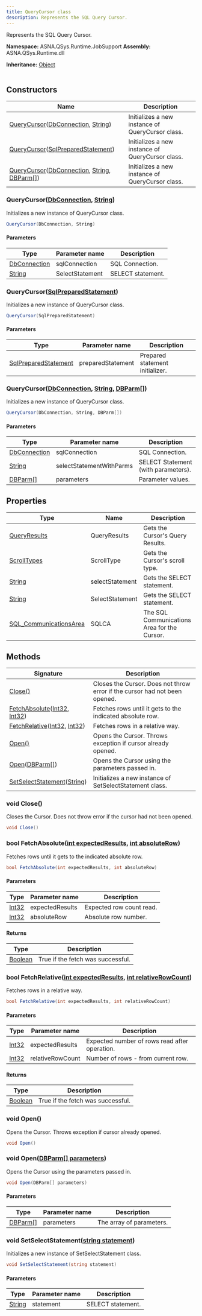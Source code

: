 ```yaml
---
title: QueryCursor class
description: Represents the SQL Query Cursor.
---
```


Represents the SQL Query Cursor.

**Namespace:** ASNA.QSys.Runtime.JobSupport
**Assembly:** ASNA.QSys.Runtime.dll

**Inheritance:** [Object](https://docs.microsoft.com/en-us/dotnet/api/system.object)
<br>
<br>

## Constructors

| Name | Description |
| --- | --- |
| [QueryCursor](#querycursordbconnection-string)([DbConnection](https://learn.microsoft.com/en-us/dotnet/api/system.data.common.dbconnection?view=net-8.0), [String](https://docs.microsoft.com/en-us/dotnet/api/system.string)) | Initializes a new instance of QueryCursor class.
| [QueryCursor](#querycursorsqlpreparedstatement)([SqlPreparedStatement](/reference/runtime/qsys-runtime-job-support/sql-prepared-statement.html)) | Initializes a new instance of QueryCursor class.
| [QueryCursor](#querycursordbconnection-string-dbparm)([DbConnection](https://learn.microsoft.com/en-us/dotnet/api/system.data.common.dbconnection?view=net-8.0), [String](https://docs.microsoft.com/en-us/dotnet/api/system.string), [DBParm\[\]](/reference/runtime/qsys-runtime-job-support/db-parm.html)) | Initializes a new instance of QueryCursor class.

### QueryCursor([DbConnection](https://learn.microsoft.com/en-us/dotnet/api/system.data.common.dbconnection?view=net-8.0), [String](https://docs.microsoft.com/en-us/dotnet/api/system.string))

Initializes a new instance of QueryCursor class.

```cs
QueryCursor(DbConnection, String)
```

#### Parameters

| Type | Parameter name | Description
| --- | --- | ---
| [DbConnection](https://learn.microsoft.com/en-us/dotnet/api/system.data.common.dbconnection?view=net-8.0) | sqlConnection | SQL Connection.
| [String](https://docs.microsoft.com/en-us/dotnet/api/system.string) | SelectStatement | SELECT statement.

### QueryCursor([SqlPreparedStatement](/reference/runtime/qsys-runtime-job-support/sql-prepared-statement.html))

Initializes a new instance of QueryCursor class.

```cs
QueryCursor(SqlPreparedStatement)
```

#### Parameters

| Type | Parameter name | Description
| --- | --- | ---
| [SqlPreparedStatement](/reference/runtime/qsys-runtime-job-support/sql-prepared-statement.html) | preparedStatement | Prepared statement initializer.

### QueryCursor([DbConnection](https://learn.microsoft.com/en-us/dotnet/api/system.data.common.dbconnection?view=net-8.0), [String](https://docs.microsoft.com/en-us/dotnet/api/system.string), [DBParm\[\]](/reference/runtime/qsys-runtime-job-support/db-parm.html))

Initializes a new instance of QueryCursor class.

```cs
QueryCursor(DbConnection, String, DBParm[])
```

#### Parameters

| Type | Parameter name | Description
| --- | --- | ---
| [DbConnection](https://learn.microsoft.com/en-us/dotnet/api/system.data.common.dbconnection?view=net-8.0) | sqlConnection | SQL Connection.
| [String](https://docs.microsoft.com/en-us/dotnet/api/system.string) | selectStatementWithParms | SELECT Statement (with parameters).
| [DBParm\[\]](/reference/runtime/qsys-runtime-job-support/db-parm.html) | parameters | Parameter values.

## Properties

| Type | Name | Description
| --- | --- | --- 
| [QueryResults](/reference/runtime/qsys-runtime-job-support/query-results.html) | QueryResults | Gets the Cursor's Query Results. |
| [ScrollTypes](/reference/runtime/qsys-runtime-job-support/scroll-types.html) | ScrollType | Gets the Cursor's scroll type. |
| [String](https://learn.microsoft.com/en-us/dotnet/api/system.string?view=net-8.0) | selectStatement | Gets the SELECT statement. |
| [String](https://learn.microsoft.com/en-us/dotnet/api/system.string?view=net-8.0) | SelectStatement | Gets the SELECT statement. |
| [SQL_CommunicationsArea](/reference/runtime/qsys-runtime-job-support/sql-communications-area.html) | SQLCA | The SQL Communications Area for the Cursor. |

## Methods

| Signature | Description |
| --- | --- |
| [Close()](#void-close) | Closes the Cursor. Does not throw error if the cursor had not been opened.
| [FetchAbsolute](#bool-fetchabsoluteint-expectedresults-int-absoluterow)([Int32](https://docs.microsoft.com/en-us/dotnet/api/system.int32), [Int32](https://docs.microsoft.com/en-us/dotnet/api/system.int32)) | Fetches rows until it gets to the indicated absolute row.
| [FetchRelative](#bool-fetchrelativeint-expectedresults-int-relativerowcount)([Int32](https://docs.microsoft.com/en-us/dotnet/api/system.int32), [Int32](https://docs.microsoft.com/en-us/dotnet/api/system.int32)) | Fetches rows in a relative way.
| [Open()](#void-open) | Opens the Cursor. Throws exception if cursor already opened.
| [Open](#void-opendbparm--parameters)([DBParm\[\]](/reference/runtime/qsys-runtime-job-support/db-parm.html)) | Opens the Cursor using the parameters passed in.
| [SetSelectStatement](#void-setselectstatementstring-statement)([String](https://docs.microsoft.com/en-us/dotnet/api/system.string)) | Initializes a new instance of SetSelectStatement class.

### void Close()

Closes the Cursor. Does not throw error if the cursor had not been opened.

```cs
void Close()
```

### bool FetchAbsolute([int expectedResults](https://learn.microsoft.com/en-us/dotnet/csharp/language-reference/builtin-types/integral-numeric-types), [int absoluteRow](https://learn.microsoft.com/en-us/dotnet/csharp/language-reference/builtin-types/integral-numeric-types))

Fetches rows until it gets to the indicated absolute row.

```cs
bool FetchAbsolute(int expectedResults, int absoluteRow)
```

#### Parameters

| Type | Parameter name | Description
| --- | --- | ---
| [Int32](https://docs.microsoft.com/en-us/dotnet/api/system.int32) | expectedResults | Expected row count read.
| [Int32](https://docs.microsoft.com/en-us/dotnet/api/system.int32) | absoluteRow | Absolute row number.

#### Returns

| Type | Description
| --- | ---
| [Boolean](https://docs.microsoft.com/en-us/dotnet/api/system.boolean) | True if the fetch was successful.

### bool FetchRelative([int expectedResults](https://learn.microsoft.com/en-us/dotnet/csharp/language-reference/builtin-types/integral-numeric-types), [int relativeRowCount](https://learn.microsoft.com/en-us/dotnet/csharp/language-reference/builtin-types/integral-numeric-types))

Fetches rows in a relative way.

```cs
bool FetchRelative(int expectedResults, int relativeRowCount)
```

#### Parameters

| Type | Parameter name | Description
| --- | --- | ---
| [Int32](https://docs.microsoft.com/en-us/dotnet/api/system.int32) | expectedResults | Expected number of rows read after operation.
| [Int32](https://docs.microsoft.com/en-us/dotnet/api/system.int32) | relativeRowCount | Number of rows - from current row.

#### Returns

| Type | Description
| --- | ---
| [Boolean](https://docs.microsoft.com/en-us/dotnet/api/system.boolean) | True if the fetch was successful.

### void Open()

Opens the Cursor. Throws exception if cursor already opened.

```cs
void Open()
```

### void Open([DBParm\[\] parameters](/reference/runtime/qsys-runtime-job-support/db-parm.html))

Opens the Cursor using the parameters passed in.

```cs
void Open(DBParm[] parameters)
```

#### Parameters

| Type | Parameter name | Description
| --- | --- | ---
| [DBParm\[\]](/reference/runtime/qsys-runtime-job-support/db-parm.html) | parameters | The array of parameters.

### void SetSelectStatement([string statement](https://learn.microsoft.com/en-us/dotnet/api/system.string?view=net-8.0))

Initializes a new instance of SetSelectStatement class.

```cs
void SetSelectStatement(string statement)
```

#### Parameters

| Type | Parameter name | Description
| --- | --- | ---
| [String](https://docs.microsoft.com/en-us/dotnet/api/system.string) | statement | SELECT statement.
